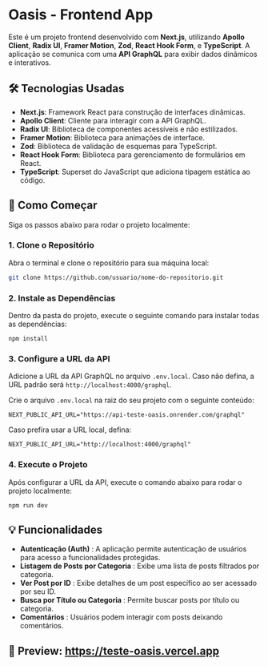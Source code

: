 # Oasis - Frontend App

Este é um projeto frontend desenvolvido com **Next.js**, utilizando **Apollo Client**, **Radix UI**, **Framer Motion**, **Zod**, **React Hook Form**, e **TypeScript**. A aplicação se comunica com uma **API GraphQL** para exibir dados dinâmicos e interativos.

## 🛠️ Tecnologias Usadas

- **Next.js**: Framework React para construção de interfaces dinâmicas.
- **Apollo Client**: Cliente para interagir com a API GraphQL.
- **Radix UI**: Biblioteca de componentes acessíveis e não estilizados.
- **Framer Motion**: Biblioteca para animações de interface.
- **Zod**: Biblioteca de validação de esquemas para TypeScript.
- **React Hook Form**: Biblioteca para gerenciamento de formulários em React.
- **TypeScript**: Superset do JavaScript que adiciona tipagem estática ao código.

## 🚀 Como Começar

Siga os passos abaixo para rodar o projeto localmente:

### 1. Clone o Repositório

Abra o terminal e clone o repositório para sua máquina local:

```bash
git clone https://github.com/usuario/nome-do-repositorio.git
```


### 2. Instale as Dependências

Dentro da pasta do projeto, execute o seguinte comando para instalar todas as dependências:

`npm install 
`

### 3. Configure a URL da API

Adicione a URL da API GraphQL no arquivo `.env.local`. Caso não defina, a URL padrão será `http://localhost:4000/graphql`.

Crie o arquivo `.env.local` na raiz do seu projeto com o seguinte conteúdo:

`NEXT_PUBLIC_API_URL="https://api-teste-oasis.onrender.com/graphql" `

Caso prefira usar a URL local, defina:

`NEXT_PUBLIC_API_URL="http://localhost:4000/graphql" `


### 4. Execute o Projeto

Após configurar a URL da API, execute o comando abaixo para rodar o projeto localmente:

`npm run dev `


## 💡 Funcionalidades

* **Autenticação (Auth)** : A aplicação permite autenticação de usuários para acesso a funcionalidades protegidas.
* **Listagem de Posts por Categoria** : Exibe uma lista de posts filtrados por categoria.
* **Ver Post por ID** : Exibe detalhes de um post específico ao ser acessado por seu ID.
* **Busca por Título ou Categoria** : Permite buscar posts por título ou categoria.
* **Comentários** : Usuários podem interagir com posts deixando comentários.

## 📱 Preview: https://teste-oasis.vercel.app
